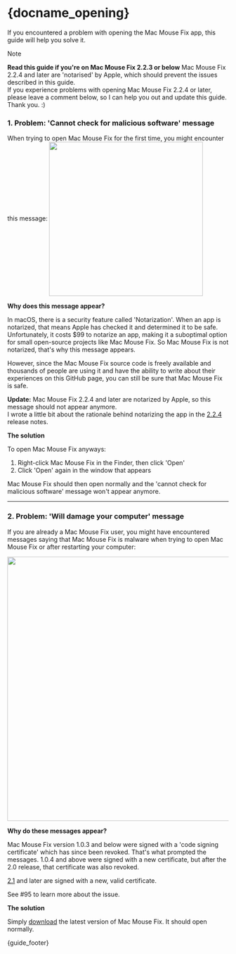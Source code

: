 # {docname_opening}

If you encountered a problem with opening the Mac Mouse Fix app, this guide will help you solve it.

> [!NOTE]
> **Read this guide if you're on Mac Mouse Fix 2.2.3 or below**
> Mac Mouse Fix 2.2.4 and later are 'notarised' by Apple, which should prevent the issues described in this guide. \
> If you experience problems with opening Mac Mouse Fix 2.2.4 or later, please leave a comment below, so I can help you out and update this guide. Thank you. :)

<!--
> [!NOTE]
> **If you're on Mac Mouse Fix 2.2.3 or below**
> Please refer to this guide for solutions.
>
> **If you're on a newer version of Mac Mouse Fix**
> Newer versions of Mac Mouse Fix are notarised by Apple, which should prevent the issues described in this guide from occurring.  If you experience problems despite this, please comment below so I can help you out and improve this guide. Thank you!
-->

### 1. Problem: 'Cannot check for malicious software' message

When trying to open Mac Mouse Fix for the first time, you might encounter this message:
<img width="350" align="center" src="https://user-images.githubusercontent.com/15073177/117338109-7a02c600-ae9e-11eb-91c5-2dee38ae1d7c.png">

**Why does this message appear?**

In macOS, there is a security feature called 'Notarization'. When an app is notarized, that means Apple has checked it and determined it to be safe. 
Unfortunately, it costs $99 to notarize an app, making it a suboptimal option for small open-source projects like Mac Mouse Fix. 
So Mac Mouse Fix is not notarized, that's why this message appears.

However, since the Mac Mouse Fix source code is freely available and thousands of people are using it and have the ability to write about their experiences on this GitHub page, you can still be sure that Mac Mouse Fix is safe.

**Update:** Mac Mouse Fix 2.2.4 and later are notarized by Apple, so this message should not appear anymore. \
I wrote a little bit about the rationale behind notarizing the app in the  [2.2.4](https://github.com/noah-nuebling/mac-mouse-fix/releases/tag/2.2.4) release notes.

**The solution**

To open Mac Mouse Fix anyways:
1. Right-click Mac Mouse Fix in the Finder, then click 'Open'
2. Click 'Open' again in the window that appears

Mac Mouse Fix should then open normally and the 'cannot check for malicious software' message won't appear anymore.

---

### 2. Problem: 'Will damage your computer' message

If you are already a Mac Mouse Fix user, you might have encountered messages saying that Mac Mouse Fix is malware when trying to open Mac Mouse Fix or after restarting your computer:

<img width="600" align="center" src="https://user-images.githubusercontent.com/232541/117108938-7b58c380-adb6-11eb-9497-b4503161249b.png">

**Why do these messages appear?**

Mac Mouse Fix version 1.0.3 and below were signed with a 'code signing certificate' which has since been revoked. That's what prompted the messages.
1.0.4 and above were signed with a new certificate, but after the 2.0 release, that certificate was also revoked. 

[2.1](https://github.com/noah-nuebling/mac-mouse-fix/releases/tag/2.1.0) and later are signed with a new, valid certificate. 

See #95 to learn more about the issue.

**The solution**

Simply [download](http://noah-nuebling.github.io/mac-mouse-fix-website) the latest version of Mac Mouse Fix. It should open normally.

{guide_footer}